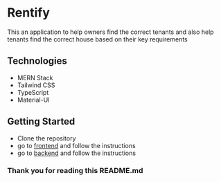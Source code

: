 # Rentify 
<!-- Shushant Patel -->
<!-- Date 26 May 2024 -->

This an application to help owners find the correct tenants
and also help tenants find the correct house based on their key requirements

## Technologies
- MERN Stack
- Tailwind CSS
- TypeScript
- Material-UI

## Getting Started
- Clone the repository
- go to [frontend](./frontend) and follow the instructions
- go to [backend](./backend) and follow the instructions

<!-- Thank you -->
### Thank you for reading this README.md 